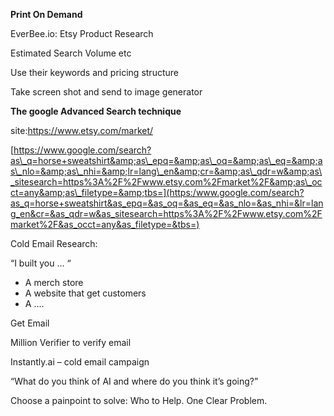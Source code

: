 **Print On Demand**

EverBee.io: Etsy Product Research

Estimated Search Volume etc

Use their keywords and pricing structure

Take screen shot and send to image generator

**The google Advanced Search technique**

site:https://www.etsy.com/market/

[https://www.google.com/search?as\_q=horse+sweatshirt&amp;as\_epq=&amp;as\_oq=&amp;as\_eq=&amp;as\_nlo=&amp;as\_nhi=&amp;lr=lang\_en&amp;cr=&amp;as\_qdr=w&amp;as\_sitesearch=https%3A%2F%2Fwww.etsy.com%2Fmarket%2F&amp;as\_occt=any&amp;as\_filetype=&amp;tbs=](https:/www.google.com/search?as_q=horse+sweatshirt&as_epq=&as_oq=&as_eq=&as_nlo=&as_nhi=&lr=lang_en&cr=&as_qdr=w&as_sitesearch=https%3A%2F%2Fwww.etsy.com%2Fmarket%2F&as_occt=any&as_filetype=&tbs=)

Cold Email Research:

“I built you … “ 

- A merch store
- A website that get customers
- A ….

Get Email

Million Verifier to verify email

Instantly.ai – cold email campaign

“What do you think of AI and where do you think it’s going?”

Choose a painpoint to solve: Who to Help. One Clear Problem.